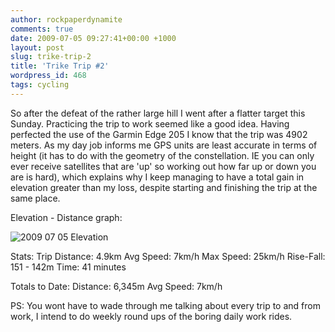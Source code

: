 ```yaml
---
author: rockpaperdynamite
comments: true
date: 2009-07-05 09:27:41+00:00 +1000
layout: post
slug: trike-trip-2
title: 'Trike Trip #2'
wordpress_id: 468
tags: cycling
---
```


So after the defeat of the rather large hill I went after a flatter target this Sunday. Practicing the trip to work seemed like a good idea. Having perfected the use of the Garmin Edge 205 I know that the trip was 4902 meters. As my day job informs me GPS units are least accurate in terms of height (it has to do with the geometry of the constellation. IE you can only ever receive satellites that are 'up' so working out how far up or down you are is hard), which explains why I keep managing to have a total gain in elevation greater than my loss, despite starting and finishing the trip at the same place.

Elevation - Distance graph:

![2009 07 05 Elevation](http://rockpaperdynamite.files.wordpress.com/2009/07/2009-07-05-elevation.png)

Stats:
Trip Distance: 4.9km
Avg Speed: 7km/h
Max Speed: 25km/h
Rise-Fall: 151 - 142m
Time: 41 minutes

Totals to Date:
Distance: 6,345m
Avg Speed: 7km/h

PS: You wont have to wade through me talking about every trip to and from work, I intend to do weekly round ups of the boring daily work rides.
